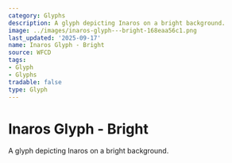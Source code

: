 ```yaml
---
category: Glyphs
description: A glyph depicting Inaros on a bright background.
image: ../images/inaros-glyph---bright-168eaa56c1.png
last_updated: '2025-09-17'
name: Inaros Glyph - Bright
source: WFCD
tags:
- Glyph
- Glyphs
tradable: false
type: Glyph
---
```


# Inaros Glyph - Bright

A glyph depicting Inaros on a bright background.

